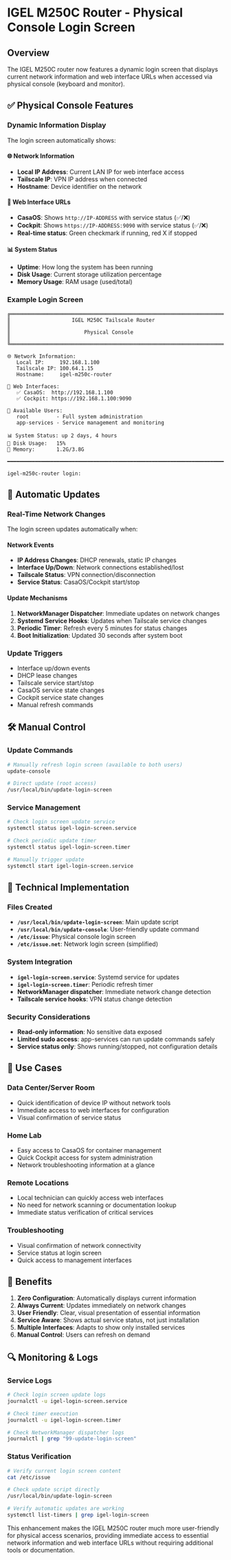 # IGEL M250C Router - Physical Console Login Screen

## Overview
The IGEL M250C router now features a dynamic login screen that displays current network information and web interface URLs when accessed via physical console (keyboard and monitor).

## ✅ **Physical Console Features**

### **Dynamic Information Display**
The login screen automatically shows:

#### **🌐 Network Information**
- **Local IP Address**: Current LAN IP for web interface access
- **Tailscale IP**: VPN IP address when connected
- **Hostname**: Device identifier on the network

#### **🔧 Web Interface URLs**
- **CasaOS**: Shows `http://IP-ADDRESS` with service status (✅/❌)
- **Cockpit**: Shows `https://IP-ADDRESS:9090` with service status (✅/❌)
- **Real-time status**: Green checkmark if running, red X if stopped

#### **📊 System Status**
- **Uptime**: How long the system has been running
- **Disk Usage**: Current storage utilization percentage
- **Memory Usage**: RAM usage (used/total)

### **Example Login Screen**
```
╔═══════════════════════════════════════════════════════════════════════╗
║                    IGEL M250C Tailscale Router                       ║
║                        Physical Console                               ║
╚═══════════════════════════════════════════════════════════════════════╝

🌐 Network Information:
   Local IP:     192.168.1.100
   Tailscale IP: 100.64.1.15
   Hostname:     igel-m250c-router

🔧 Web Interfaces:
   ✅ CasaOS:  http://192.168.1.100
   ✅ Cockpit: https://192.168.1.100:9090

👤 Available Users:
   root         - Full system administration
   app-services - Service management and monitoring

📊 System Status: up 2 days, 4 hours
💾 Disk Usage:   15%
🧠 Memory:       1.2G/3.8G

━━━━━━━━━━━━━━━━━━━━━━━━━━━━━━━━━━━━━━━━━━━━━━━━━━━━━━━━━━━━━━━━━━━━━━━━━━━

igel-m250c-router login:
```

## 🔄 **Automatic Updates**

### **Real-Time Network Changes**
The login screen updates automatically when:

#### **Network Events**
- **IP Address Changes**: DHCP renewals, static IP changes
- **Interface Up/Down**: Network connections established/lost
- **Tailscale Status**: VPN connection/disconnection
- **Service Status**: CasaOS/Cockpit start/stop

#### **Update Mechanisms**
1. **NetworkManager Dispatcher**: Immediate updates on network changes
2. **Systemd Service Hooks**: Updates when Tailscale service changes
3. **Periodic Timer**: Refresh every 5 minutes for status changes
4. **Boot Initialization**: Updated 30 seconds after system boot

### **Update Triggers**
- Interface up/down events
- DHCP lease changes
- Tailscale service start/stop
- CasaOS service state changes
- Cockpit service state changes
- Manual refresh commands

## 🛠️ **Manual Control**

### **Update Commands**
```bash
# Manually refresh login screen (available to both users)
update-console

# Direct update (root access)
/usr/local/bin/update-login-screen
```

### **Service Management**
```bash
# Check login screen update service
systemctl status igel-login-screen.service

# Check periodic update timer
systemctl status igel-login-screen.timer

# Manually trigger update
systemctl start igel-login-screen.service
```

## 🔧 **Technical Implementation**

### **Files Created**
- **`/usr/local/bin/update-login-screen`**: Main update script
- **`/usr/local/bin/update-console`**: User-friendly update command
- **`/etc/issue`**: Physical console login screen
- **`/etc/issue.net`**: Network login screen (simplified)

### **System Integration**
- **`igel-login-screen.service`**: Systemd service for updates
- **`igel-login-screen.timer`**: Periodic refresh timer
- **NetworkManager dispatcher**: Immediate network change detection
- **Tailscale service hooks**: VPN status change detection

### **Security Considerations**
- **Read-only information**: No sensitive data exposed
- **Limited sudo access**: app-services can run update commands safely
- **Service status only**: Shows running/stopped, not configuration details

## 📱 **Use Cases**

### **Data Center/Server Room**
- Quick identification of device IP without network tools
- Immediate access to web interfaces for configuration
- Visual confirmation of service status

### **Home Lab**
- Easy access to CasaOS for container management
- Quick Cockpit access for system administration
- Network troubleshooting information at a glance

### **Remote Locations**
- Local technician can quickly access web interfaces
- No need for network scanning or documentation lookup
- Immediate status verification of critical services

### **Troubleshooting**
- Visual confirmation of network connectivity
- Service status at login screen
- Quick access to management interfaces

## 🚀 **Benefits**

1. **Zero Configuration**: Automatically displays current information
2. **Always Current**: Updates immediately on network changes
3. **User Friendly**: Clear, visual presentation of essential information
4. **Service Aware**: Shows actual service status, not just installation
5. **Multiple Interfaces**: Adapts to show only installed services
6. **Manual Control**: Users can refresh on demand

## 🔍 **Monitoring & Logs**

### **Service Logs**
```bash
# Check login screen update logs
journalctl -u igel-login-screen.service

# Check timer execution
journalctl -u igel-login-screen.timer

# Check NetworkManager dispatcher logs
journalctl | grep "99-update-login-screen"
```

### **Status Verification**
```bash
# Verify current login screen content
cat /etc/issue

# Check update script directly
/usr/local/bin/update-login-screen

# Verify automatic updates are working
systemctl list-timers | grep igel-login-screen
```

This enhancement makes the IGEL M250C router much more user-friendly for physical access scenarios, providing immediate access to essential network information and web interface URLs without requiring additional tools or documentation.
